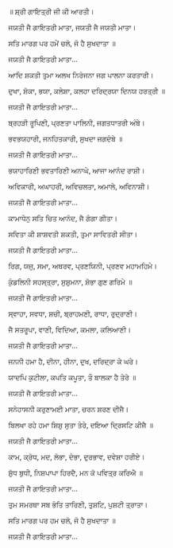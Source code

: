 ॥ ਸ਼੍ਰੀ ਗਾਇਤ੍ਰੀ ਜੀ ਕੀ ਆਰਤੀ।

ਜਯਤੀ ਜੈ ਗਾਇਤਰੀ ਮਾਤਾ, ਜਯਤੀ ਜੈ ਜਯਤੀ ਮਾਤਾ।

ਸਤਿ ਮਾਰਗ ਪਰ ਹਮੇਂ ਚਲੋ, ਜੋ ਹੈ ਸੁਖਦਾਤਾ ॥

ਜਯਤੀ ਜੈ ਗਾਇਤਰੀ ਮਾਤਾ...

ਆਦਿ ਸ਼ਕਤੀ ਤੁਮਾ ਅਲਖ ਨਿਰੰਜਨਾ ਜਗ ਪਾਲਨਾ ਕਰਤਾਰੀ।

ਦੁਖਾ, ਸ਼ੋਕਾ, ਭਯਾ, ਕਲੇਸ਼ਾ, ਕਲਹਾ ਦਰਿਦ੍ਰਯਾ ਦਿਨਯ ਹਰਤ੍ਰੀ ॥

ਜਯਤੀ ਜੈ ਗਾਇਤਰੀ ਮਾਤਾ...

ਬ੍ਰਹੜੀ ਰੂਪਿਣੀ, ਪ੍ਰਣਤਾ ਪਾਲਿਨੀ, ਜਗਤਧਾਤਰੀ ਅੰਬੇ।

ਭਵਭਯਹਾਰੀ, ਜਨਹਿਤਕਾਰੀ, ਸੁਖਦਾ ਜਗਦੰਬੇ ॥

ਜਯਤੀ ਜੈ ਗਾਇਤਰੀ ਮਾਤਾ...

ਭਯਾਹਾਰਿਣੀ ਭਵਤਾਰਿਣੀ ਅਨਾਘੇ, ਆਜਾ ਆਨੰਦ ਰਾਸ਼ੀ।

ਅਵਿਕਾਰੀ, ਅਘਾਹਰੀ, ਅਵਿਚਲਤਾ, ਅਮਾਲੇ, ਅਵਿਨਾਸ਼ੀ।

ਜਯਤੀ ਜੈ ਗਾਇਤਰੀ ਮਾਤਾ...

ਕਾਮਾਧੇਨੁ ਸਤਿ ਚਿਤ ਆਨੰਦ, ਜੈ ਗੰਗਾ ਗੀਤਾ।

ਸਵਿਤਾ ਕੀ ਸ਼ਾਸ਼ਵਤੀ ਸ਼ਕਤੀ, ਤੁਮਾ ਸਾਵਿਤਰੀ ਸੀਤਾ।

ਜਯਤੀ ਜੈ ਗਾਇਤਰੀ ਮਾਤਾ...

ਰਿਗ, ਯਜੁ, ਸਮਾ, ਅਥਰਵ, ਪ੍ਰਣਯਿਨੀ, ਪ੍ਰਣਵ ਮਹਾਮਹਿਮੇ।

ਕੁੰਡਲਿਨੀ ਸਹਸ੍ਤ੍ਰਾ, ਸੁਸ਼ੁਮਨਾ, ਸ਼ੋਭਾ ਗੁਣ ਗਰਿਮੇ ॥

ਜਯਤੀ ਜੈ ਗਾਇਤਰੀ ਮਾਤਾ...

ਸ੍ਵਾਹਾ, ਸਵਧਾ, ਸ਼ਚੀ, ਬ੍ਰਾਹਮਣੀ, ਰਾਧਾ, ਰੁਦ੍ਰਾਣੀ।

ਜੈ ਸਤਰੂਪਾ, ਵਾਣੀ, ਵਿਦਿਆ, ਕਮਲਾ, ਕਲਿਆਣੀ।

ਜਯਤੀ ਜੈ ਗਾਇਤਰੀ ਮਾਤਾ...

ਜਨਨੀ ਹਮਾ ਹੈ, ਦੀਨਾ, ਹੀਨਾ, ਦੁਖ, ਦਰਿਦ੍ਰਾ ਕੇ ਘਰੇ।

ਯਾਦਪਿ ਕੁਟੀਲਾ, ਕਪਤਿ ਕਪੂਤਾ, ਤੌ ਬਾਲਕਾ ਹੈ ਤੇਰੇ ॥

ਜਯਤੀ ਜੈ ਗਾਇਤਰੀ ਮਾਤਾ...

ਸਨੇਹਾਸਨੀ ਕਰੁਣਾਮਈ ਮਾਤਾ, ਚਰਨ ਸ਼ਰਣ ਦੀਜੈ।

ਬਿਲਖਾ ਰਹੇ ਹਮਾ ਸ਼ਿਸ਼ੁ ਸੁਤਾ ਤੇਰੇ, ਦਇਆ ਦ੍ਰਿਸਟਿ ਕੀਜੈ ॥

ਜਯਤੀ ਜੈ ਗਾਇਤਰੀ ਮਾਤਾ...

ਕਾਮ, ਕ੍ਰੋਧ, ਮਦ, ਲੋਭਾ, ਦੰਭਾ, ਦੁਰਭਾਵ, ਦਵੇਸ਼ਾ ਹਰੀਏ।

ਸ਼ੁੱਧ ਬੁਧੀ, ਨਿਸ਼ਪਾਪਾ ਹਿਰਦੈ, ਮਨ ਕੋ ਪਵਿਤ੍ਰ ਕਰਿਐ ॥

ਜਯਤੀ ਜੈ ਗਾਇਤਰੀ ਮਾਤਾ...

ਤੁਮ ਸਮਰਥਾ ਸਬ ਭੰਤਿ ਤਾਰਿਣੀ, ਤੁਸ਼ਟਿ, ਪੁਸ਼ਟੀ ਤ੍ਰਾਤਾ।

ਸਤਿ ਮਾਰਗ ਪਰ ਹਮ ਚਲੋ, ਜੋ ਹੈ ਸੁਖਦਾਤਾ ॥

ਜਯਤੀ ਜੈ ਗਾਇਤਰੀ ਮਾਤਾ...